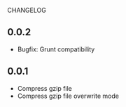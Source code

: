 CHANGELOG

## 0.0.2
+ Bugfix: Grunt compatibility 

## 0.0.1
+ Compress gzip file
+ Compress gzip file overwrite mode